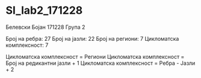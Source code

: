 # SI_lab2_171228
Белевски Бојан 171228
Група 2






Број на ребра: 27
Број на јазли: 22
Број на региони: 7
Цикломатска комплексност: 7

Цикломатска комплексност = Региони
Цикломатска комплексност = Број на редикантни јазли + 1
Цикломатска комплексност = Ребра - Јазли + 2
